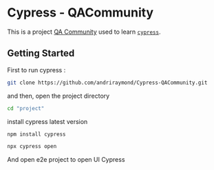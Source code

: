 # Cypress - QACommunity

This is a project [QA Community](https://qa-community.vercel.app) used to learn [`cypress`](https://cypress.io).

## Getting Started
First to run cypress :
```bash
git clone https://github.com/andriraymond/Cypress-QACommunity.git
```
and then, open the project directory

```bash
cd "project"
```

install cypress latest version
```bash
npm install cypress
```

```bash
npx cypress open
```

And open e2e project to open UI Cypress